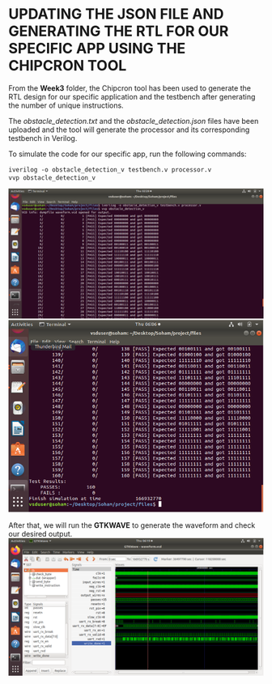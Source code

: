 # UPDATING THE JSON FILE AND GENERATING THE RTL FOR OUR SPECIFIC APP USING THE CHIPCRON TOOL #

From the **Week3** folder, the Chipcron tool has been used to generate the RTL design for our specific application and the testbench after generating the number of unique instructions.

The *obstacle_detection.txt* and the *obstacle_detection.json* files have been uploaded and the tool will generate the processor and its corresponding testbench in Verilog.

To simulate the code for our specific app, run the following commands:
```
iverilog -o obstacle_detection_v testbench.v processor.v
vvp obstacle_detection_v
```
![image1](/week5/iverilog_commands.png)
![image2](/week5/simulation.png)

After that, we will run the **GTKWAVE** to generate the waveform and check our desired output.
![image3](/week5/output_gtkwave.png)
